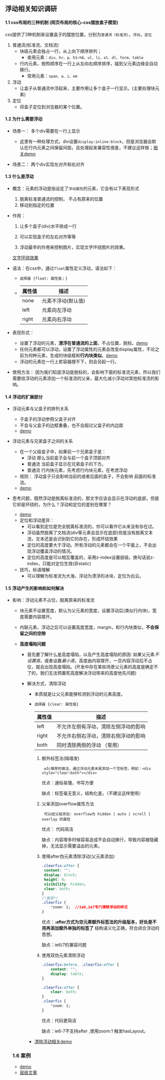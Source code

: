 ## 浮动相关知识调研

#### 1.1 css布局的三种机制 (网页布局的核心-css摆放盒子模型)

css提供了3种机制来设置盒子的摆放位置，分别为`普通流（标准流）`，`浮动`，`定位`

1. 普通流(标准流，文档流)
   - 块级元素会独占一行，从上向下顺序排列；
     - 查用元素：`div、hr、p、h1~h6、ul、li、ol、dl、form、table`
   - 行内元素，按照顺序在一行上从左向右顺序排序，碰到父元素边缘会自动换行。
     - 常用元素：`span、a、i、em`
2. 浮动
   - 让盒子从普通流中浮起来，主要作用让多个盒子一行显示。(主要处理块元素)
3. 定位
   - 将盒子定位到浏览器的某个位置。

#### 1.2 为什么需要浮动

- 场景一： 多个div需要在一行上显示

  - 这里有一种处理方式，div设置`display:inline-block`，但是浏览器会默认在行内元素之间保留间距，且处理起来兼容性很差，不建议这样做；[相关demo](http://127.0.0.1:5500/demo/divinline.html)
  
- 场景二： 两个div实现左对齐和右对齐

#### 1.3 什么是浮动

- 概念：元素的浮动是指设定了`浮动属性`的元素，它会有以下表现形式
  	1. 脱离标准普通流的控制， 不占有原来的位置
   2. 移动到指定的位置

- 作用：

  1. 让多个盒子(div)水平排成一行

  2. 可以实现盒子的左右对齐等等

  3. 浮动最早的作用来控制图片，实现文字环绕图片的效果。

  [文字环绕效果](http://127.0.0.1:5500/img/huanrao.png)

- 语法：在css中，通过`float`属性定义浮动，语法如下：

   - ```
     选择器 {float: 属性值；}
     ```

   - | 属性值 | 描述               |
     | ------ | ------------------ |
     | none   | 元素不浮动(默认值) |
     | left   | 元素向左浮动       |
     | right  | 元素向右浮动       |

- 表现形式：

   - 设置了浮动的元素，**漂浮在普通流的上面**，不占位置，脱标。[demo](http://127.0.0.1:5500/demo/float-demo1.html)
   - 任何元素都可以浮动，设置了浮动属性的元素会改变display属性，不论之前为何种元素，生成的块级框和**行内块类似**。[demo](http://127.0.0.1:5500/demo/float-demo2.html)
   - 浮动的元素在一行上若容器撑不下，则会另起一行。

- 使用方法： 因为我们知道浮动是脱标的，会影响下面的标准流元素，所以我们需要给浮动的元素添加一个标准流的父亲，最大化减小浮动对其他标准流的影响。

#### 1.4 浮动的扩展部分

 - 浮动元素与父盒子的排列关系
   - 子盒子的浮动参照父盒子对齐
   - 不会与父盒子的边框重叠，也不会超过父盒子的内边距
   - [demo](http://127.0.0.1:5500/demo/float-demo3.html)
 - 浮动元素与兄弟盒子之间的关系
   - 在一个父级盒子中，如果前一个兄弟盒子是：
     	-  浮动   那么当前盒子会与前一个盒子顶部对齐
     	-  普通流 当前盒子显示在兄弟盒子的下方。
      -  普通流 行内快元素，先考虑行内块元素，在考虑浮动
   - 规则： 浮动盒子只会影响当前的或者后面的盒子，不会影响 前面的标准流。
   - [demo](http://127.0.0.1:5500/demo/float-demo4.html)
  - 思考问题，既然浮动是脱离标准流的，那文字应该会显示在浮动的底部，但是它却是环绕的，为什么？浮动和定位的差别在哪里？

    - [demo](http://127.0.0.1:5500/demo/float-demo5.html)
    - 定位和浮动差异：
      - 可以看到定位是完全脱离标准流的，你可以看作它从来没有存在过。
      - 浮动虽然脱离了文档流(div等元素会显示在底部)但是没有脱离文本流，文本还是会识别到它的存在，形成环绕效果
      - 定位的高度要大于浮动。所有浮动的元素都会在一个平面上，不会出现浮动覆盖浮动的情况。
      - 定位的高度是可以相互覆盖的，采用z-index设置层级。换句话说z-index，只能对定位生效(非static)
    - 技巧，标语理解
      - 可以理解为标准流为大海，浮动为漂浮的冰块，定位为白云。

#### 1.5 浮动产生的影响和如何解决

- 影响：浮动元素不占位，脱离原来的标准流

  - 块元素不设置宽度，默认为父元素的宽度，设置浮动后(类似行内块)，宽度需要内容撑开。

  - 内联元素，浮动之后可以设置高度宽度，margin，和行内块类似，**不会保留之间的空隙**

  - **高度塌陷问题**

    - 首先要了解什么是高度塌陷，以及产生高度塌陷的原因:  如果父元素*不设置高*，或者设置*最小高*，高度由内容撑开，一旦内容浮动后不占位，就会出现高度塌陷。(开发中存在某些场景父元素的高度是确定不了的，我们无法预置死高度解决浮动带来的高度他先问题)

    - 解决方式，清除浮动

      - 本质就是让父元素能够检测到浮动的元素高度。

      - ```
        选择器 {clear: 属性值}
        ```

        | 属性值 | 描述                                 |
        | ------ | ------------------------------------ |
        | left   | 不允许左侧有浮动，清除左侧浮动的影响 |
        | right  | 不允许右侧右浮动，清除右侧浮动的影响 |
        | both   | 同时清除两侧的浮动 （常用）          |

        1. 额外标签法(隔墙发)

           ```
            w3c推荐的做法，通过浮动元素末尾添加一个空标签，例如：<div style="clear:both"></div>
           ```

           优点：通俗易懂，书写方便

           缺点：标签毫无意义，结构化差。（不建议这样使用）

        2. 父亲添加overflow属性方法

           ```
            可以给父级添加: overflow为 hidden | auto | scroll | overlay 的属性
           ```
        
           优点： 代码简洁
        
           缺点：内容增多时候容易造成不会自动换行，导致内容被隐藏掉，无法显示需要溢出的元素。
        
        3. 使用after伪元素清除浮动(父元素添加)
        
           ```css
           .clearfix:after {
           	content: "";
           	display: block;
           	height: 0;
           	visibility: hidden;
           	clear: both;
           }
           /*兼容*/
           .clearfix {
               *zoom: 1;  //ie6,ie7专门清除浮动的样式
           }
           ```
        
           优点：**:after方式为空元素额外标签法的升级版本，好处是不用再添加额外单独的标签了** 结构语义化正确，符合闭合浮动的思想。
        
           缺点：ie6/7的兼容问题
        
        4. 使用双伪元素清除浮动
        
           ```css
           .clearfix:before, .clearfix:after {
               content: "";
               display: table;
           }
           
           .clearfix:after {
               clear: both;
           }
           .clearfix {
               *zoom: 1;
           }
           ```
        
           优点：代码更简洁
        
           缺点：ie6-7不支持after ,使用zoom:1 触发hasLayout。
        
      - [清除浮动相关demo](http://127.0.0.1:5500/demo/float-demo6.html)
  
  ### 1.6 案例
  
  - [demo](http://127.0.01:5500/demo/float-demo7.html)
  - [层级文章](https://juejin.im/post/6844903667175260174)